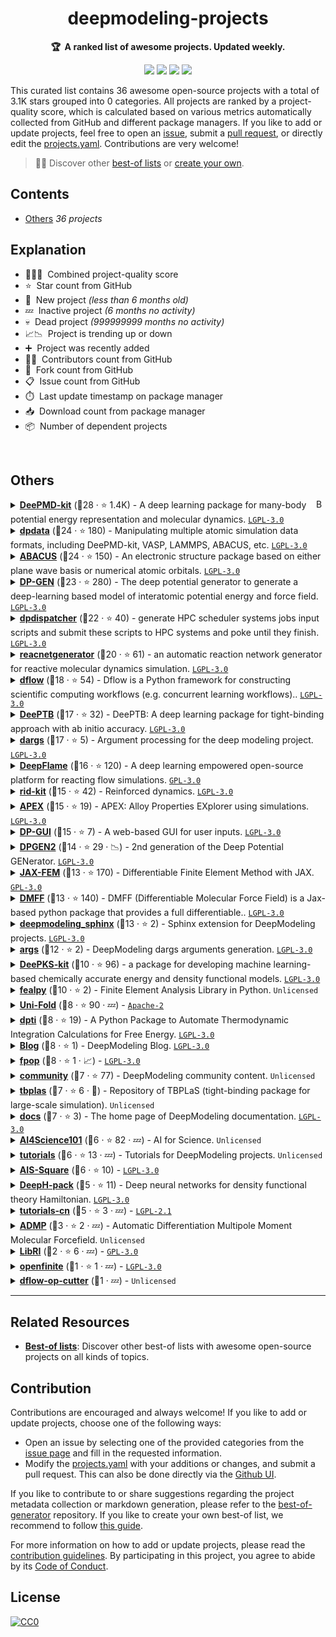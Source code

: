 <!-- markdownlint-disable -->
<h1 align="center">
    deepmodeling-projects
    <br>
</h1>

<p align="center">
    <strong>🏆&nbsp; A ranked list of awesome projects. Updated weekly.</strong>
</p>

<p align="center">
    <a href="https://best-of.org" title="Best-of Badge"><img src="http://bit.ly/3o3EHNN"></a>
    <a href="#Contents" title="Project Count"><img src="https://img.shields.io/badge/projects-36-blue.svg?color=5ac4bf"></a>
    <a href="#Contribution" title="Contributions are welcome"><img src="https://img.shields.io/badge/contributions-welcome-green.svg"></a>
    <a href="https://github.com/deepmodeling/deepmodeling-projects/releases" title="Best-of Updates"><img src="https://img.shields.io/github/release-date/deepmodeling/deepmodeling-projects?color=green&label=updated"></a>
</p>

This curated list contains 36 awesome open-source projects with a total of 3.1K stars grouped into 0 categories. All projects are ranked by a project-quality score, which is calculated based on various metrics automatically collected from GitHub and different package managers. If you like to add or update projects, feel free to open an [issue](https://github.com/deepmodeling/deepmodeling-projects/issues/new/choose), submit a [pull request](https://github.com/deepmodeling/deepmodeling-projects/pulls), or directly edit the [projects.yaml](https://github.com/deepmodeling/deepmodeling-projects/edit/main/projects.yaml). Contributions are very welcome!

> 🧙‍♂️  Discover other [best-of lists](https://best-of.org) or [create your own](https://github.com/best-of-lists/best-of/blob/main/create-best-of-list.md).

## Contents

- [Others](#others) _36 projects_

## Explanation
- 🥇🥈🥉&nbsp; Combined project-quality score
- ⭐️&nbsp; Star count from GitHub
- 🐣&nbsp; New project _(less than 6 months old)_
- 💤&nbsp; Inactive project _(6 months no activity)_
- 💀&nbsp; Dead project _(999999999 months no activity)_
- 📈📉&nbsp; Project is trending up or down
- ➕&nbsp; Project was recently added
- 👨‍💻&nbsp; Contributors count from GitHub
- 🔀&nbsp; Fork count from GitHub
- 📋&nbsp; Issue count from GitHub
- ⏱️&nbsp; Last update timestamp on package manager
- 📥&nbsp; Download count from package manager
- 📦&nbsp; Number of dependent projects

<br>

## Others

<a href="#contents"><img align="right" width="15" height="15" src="https://git.io/JtehR" alt="Back to top"></a>

<details><summary><b><a href="https://github.com/deepmodeling/deepmd-kit">DeePMD-kit</a></b> (🥇28 ·  ⭐ 1.4K) - A deep learning package for many-body potential energy representation and molecular dynamics. <code><a href="http://bit.ly/37RvQcA">LGPL-3.0</a></code></summary>

- [GitHub](https://github.com/deepmodeling/deepmd-kit) (👨‍💻 68 · 🔀 470 · 📥 37K · 📦 14 · 📋 690 - 11% open · ⏱️ 06.04.2024):

	```
	git clone https://github.com/deepmodeling/deepmd-kit
	```
- [PyPi](https://pypi.org/project/deepmd-kit) (📥 1.1K / month):
	```
	pip install deepmd-kit
	```
- [Conda](https://anaconda.org/conda-forge/deepmd-kit) (📥 600K · ⏱️ 27.05.2024):
	```
	conda install -c conda-forge deepmd-kit
	```
- [npm](https://www.npmjs.com/package/deepmd-kit) (📥 15 / month):
	```
	npm install deepmd-kit
	```
- [Docker Hub](https://hub.docker.com/r/deepmodeling/deepmd-kit) (📥 2.3K · ⭐ 1 · ⏱️ 04.03.2024):
	```
	docker pull deepmodeling/deepmd-kit
	```
</details>
<details><summary><b><a href="https://github.com/deepmodeling/dpdata">dpdata</a></b> (🥇24 ·  ⭐ 180) - Manipulating multiple atomic simulation data formats, including DeePMD-kit, VASP, LAMMPS, ABACUS, etc. <code><a href="http://bit.ly/37RvQcA">LGPL-3.0</a></code></summary>

- [GitHub](https://github.com/deepmodeling/dpdata) (👨‍💻 57 · 🔀 120 · 📦 120 · 📋 91 - 17% open · ⏱️ 03.04.2024):

	```
	git clone https://github.com/deepmodeling/dpdata
	```
- [PyPi](https://pypi.org/project/dpdata) (📥 30K / month):
	```
	pip install dpdata
	```
- [Conda](https://anaconda.org/conda-forge/dpdata) (📥 68K · ⏱️ 03.04.2024):
	```
	conda install -c conda-forge dpdata
	```
- [Docker Hub](https://hub.docker.com/r/dptechnology/dpdata) (📥 82 · ⏱️ 02.06.2023):
	```
	docker pull dptechnology/dpdata
	```
</details>
<details><summary><b><a href="https://github.com/deepmodeling/abacus-develop">ABACUS</a></b> (🥇24 ·  ⭐ 150) - An electronic structure package based on either plane wave basis or numerical atomic orbitals. <code><a href="http://bit.ly/37RvQcA">LGPL-3.0</a></code></summary>

- [GitHub](https://github.com/deepmodeling/abacus-develop) (👨‍💻 120 · 🔀 120 · 📋 1.5K - 15% open · ⏱️ 30.05.2024):

	```
	git clone https://github.com/deepmodeling/abacus-develop
	```
- [Conda](https://anaconda.org/conda-forge/abacus) (📥 46K · ⏱️ 27.05.2024):
	```
	conda install -c conda-forge abacus
	```
</details>
<details><summary><b><a href="https://github.com/deepmodeling/dpgen">DP-GEN</a></b> (🥇23 ·  ⭐ 280) - The deep potential generator to generate a deep-learning based model of interatomic potential energy and force field. <code><a href="http://bit.ly/37RvQcA">LGPL-3.0</a></code></summary>

- [GitHub](https://github.com/deepmodeling/dpgen) (👨‍💻 64 · 🔀 170 · 📥 1.7K · 📦 5 · 📋 280 - 9% open · ⏱️ 10.04.2024):

	```
	git clone https://github.com/deepmodeling/dpgen
	```
- [PyPi](https://pypi.org/project/dpgen) (📥 410 / month):
	```
	pip install dpgen
	```
- [Conda](https://anaconda.org/conda-forge/dpgen) (📥 28K · ⏱️ 10.04.2024):
	```
	conda install -c conda-forge dpgen
	```
</details>
<details><summary><b><a href="https://github.com/deepmodeling/dpdispatcher">dpdispatcher</a></b> (🥈22 ·  ⭐ 40) - generate HPC scheduler systems jobs input scripts and submit these scripts to HPC systems and poke until they finish. <code><a href="http://bit.ly/37RvQcA">LGPL-3.0</a></code></summary>

- [GitHub](https://github.com/deepmodeling/dpdispatcher) (👨‍💻 46 · 🔀 53 · 📦 47 · 📋 70 - 21% open · ⏱️ 29.05.2024):

	```
	git clone https://github.com/deepmodeling/dpdispatcher
	```
- [PyPi](https://pypi.org/project/dpdispatcher) (📥 2.4K / month):
	```
	pip install dpdispatcher
	```
- [Conda](https://anaconda.org/conda-forge/dpdispatcher) (📥 8.7K · ⏱️ 21.01.2024):
	```
	conda install -c conda-forge dpdispatcher
	```
- [Docker Hub](https://hub.docker.com/r/dptechnology/dpdispatcher) (📥 97K · ⏱️ 27.05.2024):
	```
	docker pull dptechnology/dpdispatcher
	```
</details>
<details><summary><b><a href="https://github.com/deepmodeling/reacnetgenerator">reacnetgenerator</a></b> (🥈20 ·  ⭐ 61) - an automatic reaction network generator for reactive molecular dynamics simulation. <code><a href="http://bit.ly/37RvQcA">LGPL-3.0</a></code></summary>

- [GitHub](https://github.com/deepmodeling/reacnetgenerator) (👨‍💻 18 · 🔀 35 · 📋 120 - 3% open · ⏱️ 17.05.2024):

	```
	git clone https://github.com/deepmodeling/reacnetgenerator
	```
- [PyPi](https://pypi.org/project/reacnetgenerator) (📥 1.3K / month):
	```
	pip install reacnetgenerator
	```
- [Conda](https://anaconda.org/conda-forge/reacnetgenerator) (📥 310K · ⏱️ 10.05.2024):
	```
	conda install -c conda-forge reacnetgenerator
	```
</details>
<details><summary><b><a href="https://github.com/deepmodeling/dflow">dflow</a></b> (🥈18 ·  ⭐ 54) - Dflow is a Python framework for constructing scientific computing workflows (e.g. concurrent learning workflows).. <code><a href="http://bit.ly/37RvQcA">LGPL-3.0</a></code></summary>

- [GitHub](https://github.com/deepmodeling/dflow) (👨‍💻 22 · 🔀 23 · 📋 35 - 40% open · ⏱️ 30.05.2024):

	```
	git clone https://github.com/deepmodeling/dflow
	```
- [PyPi](https://pypi.org/project/dflow):
	```
	pip install dflow
	```
- [Conda](https://anaconda.org/conda-forge/dflow):
	```
	conda install -c conda-forge dflow
	```
- [Docker Hub](https://hub.docker.com/r/dptechnology/dflow) (📥 3.3K · ⏱️ 30.05.2024):
	```
	docker pull dptechnology/dflow
	```
</details>
<details><summary><b><a href="https://github.com/deepmodeling/DeePTB">DeePTB</a></b> (🥈17 ·  ⭐ 32) - DeePTB: A deep learning package for tight-binding approach with ab initio accuracy. <code><a href="http://bit.ly/37RvQcA">LGPL-3.0</a></code></summary>

- [GitHub](https://github.com/deepmodeling/DeePTB) (👨‍💻 9 · 🔀 12 · 📋 33 - 27% open · ⏱️ 29.05.2024):

	```
	git clone https://github.com/deepmodeling/DeePTB
	```
- [PyPi](https://pypi.org/project/dptb) (📥 160 / month):
	```
	pip install dptb
	```
</details>
<details><summary><b><a href="https://github.com/deepmodeling/dargs">dargs</a></b> (🥈17 ·  ⭐ 5) - Argument processing for the deep modeling project. <code><a href="http://bit.ly/37RvQcA">LGPL-3.0</a></code></summary>

- [GitHub](https://github.com/deepmodeling/dargs) (👨‍💻 7 · 🔀 2 · 📦 120 · 📋 7 - 14% open · ⏱️ 17.05.2024):

	```
	git clone https://github.com/deepmodeling/dargs
	```
- [PyPi](https://pypi.org/project/dargs) (📥 54K / month):
	```
	pip install dargs
	```
- [Conda](https://anaconda.org/conda-forge/dargs) (📥 24K · ⏱️ 06.04.2024):
	```
	conda install -c conda-forge dargs
	```
</details>
<details><summary><b><a href="https://github.com/deepmodeling/deepflame-dev">DeepFlame</a></b> (🥈16 ·  ⭐ 120) - A deep learning empowered open-source platform for reacting flow simulations. <code><a href="http://bit.ly/2M0xdwT">GPL-3.0</a></code></summary>

- [GitHub](https://github.com/deepmodeling/deepflame-dev) (👨‍💻 23 · 🔀 55 · 📋 43 - 34% open · ⏱️ 19.05.2024):

	```
	git clone https://github.com/deepmodeling/deepflame-dev
	```
</details>
<details><summary><b><a href="https://github.com/deepmodeling/rid-kit">rid-kit</a></b> (🥈15 ·  ⭐ 42) - Reinforced dynamics. <code><a href="http://bit.ly/37RvQcA">LGPL-3.0</a></code></summary>

- [GitHub](https://github.com/deepmodeling/rid-kit) (👨‍💻 14 · 🔀 21 · 📥 140 · ⏱️ 14.05.2024):

	```
	git clone https://github.com/deepmodeling/rid-kit
	```
- [PyPi](https://pypi.org/project/rid-kit) (📥 260 / month):
	```
	pip install rid-kit
	```
</details>
<details><summary><b><a href="https://github.com/deepmodeling/APEX">APEX</a></b> (🥈15 ·  ⭐ 19) - APEX: Alloy Properties EXplorer using simulations. <code><a href="http://bit.ly/37RvQcA">LGPL-3.0</a></code></summary>

- [GitHub](https://github.com/deepmodeling/APEX) (👨‍💻 6 · 🔀 15 · 📋 6 - 16% open · ⏱️ 06.05.2024):

	```
	git clone https://github.com/deepmodeling/APEX
	```
- [PyPi](https://pypi.org/project/apex-flow) (📥 450 / month):
	```
	pip install apex-flow
	```
</details>
<details><summary><b><a href="https://github.com/deepmodeling/dpgui">DP-GUI</a></b> (🥈15 ·  ⭐ 7) - A web-based GUI for user inputs. <code><a href="http://bit.ly/37RvQcA">LGPL-3.0</a></code></summary>

- [GitHub](https://github.com/deepmodeling/dpgui) (👨‍💻 3 · 🔀 4 · 📦 6 · ⏱️ 04.05.2024):

	```
	git clone https://github.com/deepmodeling/dpgui
	```
- [PyPi](https://pypi.org/project/dpgui) (📥 30K / month):
	```
	pip install dpgui
	```
</details>
<details><summary><b><a href="https://github.com/deepmodeling/dpgen2">DPGEN2</a></b> (🥈14 ·  ⭐ 29 · 📉) - 2nd generation of the Deep Potential GENerator. <code><a href="http://bit.ly/37RvQcA">LGPL-3.0</a></code></summary>

- [GitHub](https://github.com/deepmodeling/dpgen2) (👨‍💻 13 · 🔀 22 · 📦 2 · 📋 30 - 40% open · ⏱️ 29.05.2024):

	```
	git clone https://github.com/deepmodeling/dpgen2
	```
- [PyPi](https://pypi.org/project/dpgen2) (📥 52 / month):
	```
	pip install dpgen2
	```
- [Docker Hub](https://hub.docker.com/r/dptechnology/dpgen2) (📥 2.4K · ⏱️ 29.05.2024):
	```
	docker pull dptechnology/dpgen2
	```
</details>
<details><summary><b><a href="https://github.com/deepmodeling/jax-fem">JAX-FEM</a></b> (🥈13 ·  ⭐ 170) - Differentiable Finite Element Method with JAX. <code><a href="http://bit.ly/2M0xdwT">GPL-3.0</a></code></summary>

- [GitHub](https://github.com/deepmodeling/jax-fem) (👨‍💻 7 · 🔀 29 · 📋 22 - 77% open · ⏱️ 17.05.2024):

	```
	git clone https://github.com/deepmodeling/jax-fem
	```
- [PyPi](https://pypi.org/project/jax-fem) (📥 74 / month):
	```
	pip install jax-fem
	```
</details>
<details><summary><b><a href="https://github.com/deepmodeling/DMFF">DMFF</a></b> (🥈13 ·  ⭐ 140) - DMFF (Differentiable Molecular Force Field) is a Jax-based python package that provides a full differentiable.. <code><a href="http://bit.ly/37RvQcA">LGPL-3.0</a></code></summary>

- [GitHub](https://github.com/deepmodeling/DMFF) (👨‍💻 14 · 🔀 40 · 📋 26 - 38% open · ⏱️ 12.01.2024):

	```
	git clone https://github.com/deepmodeling/DMFF
	```
- [Conda](https://anaconda.org/conda-forge/dmff) (📥 360 · ⏱️ 06.01.2024):
	```
	conda install -c conda-forge dmff
	```
</details>
<details><summary><b><a href="https://github.com/deepmodeling/deepmodeling_sphinx">deepmodeling_sphinx</a></b> (🥈13 ·  ⭐ 2) - Sphinx extension for DeepModeling projects. <code><a href="http://bit.ly/37RvQcA">LGPL-3.0</a></code></summary>

- [GitHub](https://github.com/deepmodeling/deepmodeling_sphinx) (👨‍💻 7 · 🔀 6 · ⏱️ 14.05.2024):

	```
	git clone https://github.com/deepmodeling/deepmodeling_sphinx
	```
- [PyPi](https://pypi.org/project/deepmodeling_sphinx) (📥 3K / month):
	```
	pip install deepmodeling_sphinx
	```
</details>
<details><summary><b><a href="https://github.com/deepmodeling/args">args</a></b> (🥉12 ·  ⭐ 2) - DeepModeling dargs arguments generation. <code><a href="http://bit.ly/37RvQcA">LGPL-3.0</a></code></summary>

- [GitHub](https://github.com/deepmodeling/args) (👨‍💻 3 · 🔀 2 · 📦 5 · ⏱️ 28.05.2024):

	```
	git clone https://github.com/deepmodeling/args
	```
- [npm](https://www.npmjs.com/package/@deepmodeling/args) (📥 190 / month):
	```
	npm install @deepmodeling/args
	```
</details>
<details><summary><b><a href="https://github.com/deepmodeling/deepks-kit">DeePKS-kit</a></b> (🥉10 ·  ⭐ 96) - a package for developing machine learning-based chemically accurate energy and density functional models. <code><a href="http://bit.ly/37RvQcA">LGPL-3.0</a></code></summary>

- [GitHub](https://github.com/deepmodeling/deepks-kit) (👨‍💻 7 · 🔀 33 · 📋 18 - 27% open · ⏱️ 13.04.2024):

	```
	git clone https://github.com/deepmodeling/deepks-kit
	```
</details>
<details><summary><b><a href="https://github.com/deepmodeling/fealpy">fealpy</a></b> (🥉10 ·  ⭐ 2) - Finite Element Analysis Library in Python. <code>Unlicensed</code></summary>

- [GitHub](https://github.com/deepmodeling/fealpy) (👨‍💻 57 · 🔀 2 · ⏱️ 24.04.2024):

	```
	git clone https://github.com/deepmodeling/fealpy
	```
- [PyPi](https://pypi.org/project/fealpy) (📥 78 / month):
	```
	pip install fealpy
	```
</details>
<details><summary><b><a href="https://github.com/deepmodeling/Uni-Fold">Uni-Fold</a></b> (🥉8 ·  ⭐ 90 · 💤) -  <code><a href="http://bit.ly/3nYMfla">Apache-2</a></code></summary>

- [GitHub](https://github.com/deepmodeling/Uni-Fold) (👨‍💻 3 · 🔀 18 · ⏱️ 18.08.2022):

	```
	git clone https://github.com/deepmodeling/Uni-Fold
	```
- [Docker Hub](https://hub.docker.com/r/dptechnology/unifold) (📥 620 · ⏱️ 08.01.2024):
	```
	docker pull dptechnology/unifold
	```
</details>
<details><summary><b><a href="https://github.com/deepmodeling/dpti">dpti</a></b> (🥉8 ·  ⭐ 19) - A Python Package to Automate Thermodynamic Integration Calculations for Free Energy. <code><a href="http://bit.ly/37RvQcA">LGPL-3.0</a></code></summary>

- [GitHub](https://github.com/deepmodeling/dpti) (👨‍💻 16 · 🔀 20 · ⏱️ 13.04.2024):

	```
	git clone https://github.com/deepmodeling/dpti
	```
- [PyPi](https://pypi.org/project/dpti) (📥 15 / month):
	```
	pip install dpti
	```
</details>
<details><summary><b><a href="https://github.com/deepmodeling/blog">Blog</a></b> (🥉8 ·  ⭐ 1) - DeepModeling Blog. <code><a href="http://bit.ly/37RvQcA">LGPL-3.0</a></code></summary>

- [GitHub](https://github.com/deepmodeling/blog) (👨‍💻 7 · 🔀 7 · ⏱️ 04.05.2024):

	```
	git clone https://github.com/deepmodeling/blog
	```
</details>
<details><summary><b><a href="https://github.com/deepmodeling/fpop">fpop</a></b> (🥉8 ·  ⭐ 1 · 📈) -  <code><a href="http://bit.ly/37RvQcA">LGPL-3.0</a></code></summary>

- [GitHub](https://github.com/deepmodeling/fpop) (👨‍💻 3 · 🔀 8 · 📦 5 · ⏱️ 28.02.2024):

	```
	git clone https://github.com/deepmodeling/fpop
	```
- [PyPi](https://pypi.org/project/fpop) (📥 1K / month):
	```
	pip install fpop
	```
</details>
<details><summary><b><a href="https://github.com/deepmodeling/community">community</a></b> (🥉7 ·  ⭐ 77) - DeepModeling community content. <code>Unlicensed</code></summary>

- [GitHub](https://github.com/deepmodeling/community) (👨‍💻 15 · 🔀 18 · ⏱️ 29.03.2024):

	```
	git clone https://github.com/deepmodeling/community
	```
</details>
<details><summary><b><a href="https://github.com/deepmodeling/tbplas">tbplas</a></b> (🥉7 ·  ⭐ 6 · 🐣) - Repository of TBPLaS (tight-binding package for large-scale simulation). <code>Unlicensed</code></summary>

- [GitHub](https://github.com/deepmodeling/tbplas) (👨‍💻 10 · 🔀 3 · ⏱️ 17.01.2024):

	```
	git clone https://github.com/deepmodeling/tbplas
	```
</details>
<details><summary><b><a href="https://github.com/deepmodeling/docs">docs</a></b> (🥉7 ·  ⭐ 3) - The home page of DeepModeling documentation. <code><a href="http://bit.ly/37RvQcA">LGPL-3.0</a></code></summary>

- [GitHub](https://github.com/deepmodeling/docs) (👨‍💻 8 · 🔀 7 · ⏱️ 11.04.2024):

	```
	git clone https://github.com/deepmodeling/docs
	```
</details>
<details><summary><b><a href="https://github.com/deepmodeling/AI4Science101">AI4Science101</a></b> (🥉6 ·  ⭐ 82 · 💤) - AI for Science. <code>Unlicensed</code></summary>

- [GitHub](https://github.com/deepmodeling/AI4Science101) (👨‍💻 5 · 🔀 13 · ⏱️ 04.09.2022):

	```
	git clone https://github.com/deepmodeling/AI4Science101
	```
</details>
<details><summary><b><a href="https://github.com/deepmodeling/tutorials">tutorials</a></b> (🥉6 ·  ⭐ 13 · 💤) - Tutorials for DeepModeling projects. <code>Unlicensed</code></summary>

- [GitHub](https://github.com/deepmodeling/tutorials) (👨‍💻 10 · 🔀 22 · ⏱️ 26.09.2022):

	```
	git clone https://github.com/deepmodeling/tutorials
	```
</details>
<details><summary><b><a href="https://github.com/deepmodeling/AIS-Square">AIS-Square</a></b> (🥉6 ·  ⭐ 10) -  <code><a href="http://bit.ly/37RvQcA">LGPL-3.0</a></code></summary>

- [GitHub](https://github.com/deepmodeling/AIS-Square) (👨‍💻 8 · 🔀 8 · 📋 6 - 83% open · ⏱️ 06.12.2023):

	```
	git clone https://github.com/deepmodeling/AIS-Square
	```
</details>
<details><summary><b><a href="https://github.com/deepmodeling/DeepH-pack">DeepH-pack</a></b> (🥉5 ·  ⭐ 11) - Deep neural networks for density functional theory Hamiltonian. <code><a href="http://bit.ly/37RvQcA">LGPL-3.0</a></code></summary>

- [GitHub](https://github.com/deepmodeling/DeepH-pack) (👨‍💻 6 · 🔀 6 · 📋 6 - 66% open · ⏱️ 28.12.2023):

	```
	git clone https://github.com/deepmodeling/DeepH-pack
	```
</details>
<details><summary><b><a href="https://github.com/deepmodeling/tutorials-cn">tutorials-cn</a></b> (🥉5 ·  ⭐ 3 · 💤) -  <code><a href="https://tldrlegal.com/search?q=LGPL-2.1">LGPL-2.1</a></code></summary>

- [GitHub](https://github.com/deepmodeling/tutorials-cn) (👨‍💻 4 · 🔀 7 · ⏱️ 29.12.2022):

	```
	git clone https://github.com/deepmodeling/tutorials-cn
	```
</details>
<details><summary><b><a href="https://github.com/deepmodeling/ADMP">ADMP</a></b> (🥉3 ·  ⭐ 2 · 💤) - Automatic Differentiation Multipole Moment Molecular Forcefield. <code>Unlicensed</code></summary>

- [GitHub](https://github.com/deepmodeling/ADMP) (👨‍💻 7 · 🔀 2 · ⏱️ 15.02.2022):

	```
	git clone https://github.com/deepmodeling/ADMP
	```
</details>
<details><summary><b><a href="https://github.com/deepmodeling/LibRI">LibRI</a></b> (🥉2 ·  ⭐ 6 · 💤) -  <code><a href="http://bit.ly/2M0xdwT">GPL-3.0</a></code></summary>

- [GitHub](https://github.com/deepmodeling/LibRI) (👨‍💻 2 · 🔀 1 · 📋 3 - 66% open · ⏱️ 10.04.2023):

	```
	git clone https://github.com/deepmodeling/LibRI
	```
</details>
<details><summary><b><a href="https://github.com/deepmodeling/openfinite">openfinite</a></b> (🥉1 ·  ⭐ 1 · 💤) -  <code><a href="http://bit.ly/37RvQcA">LGPL-3.0</a></code></summary>

- [GitHub](https://github.com/deepmodeling/openfinite) (👨‍💻 2 · 🔀 1 · ⏱️ 06.10.2021):

	```
	git clone https://github.com/deepmodeling/openfinite
	```
</details>
<details><summary><b><a href="https://github.com/deepmodeling/dflow-op-cutter">dflow-op-cutter</a></b> (🥉1 · 💤) -  <code>Unlicensed</code></summary>

- [GitHub](https://github.com/deepmodeling/dflow-op-cutter) (👨‍💻 2 · 🔀 1 · ⏱️ 06.07.2022):

	```
	git clone https://github.com/deepmodeling/dflow-op-cutter
	```
</details>

---

## Related Resources

- [**Best-of lists**](https://best-of.org): Discover other best-of lists with awesome open-source projects on all kinds of topics.

## Contribution

Contributions are encouraged and always welcome! If you like to add or update projects, choose one of the following ways:

- Open an issue by selecting one of the provided categories from the [issue page](https://github.com/deepmodeling/deepmodeling-projects/issues/new/choose) and fill in the requested information.
- Modify the [projects.yaml](https://github.com/deepmodeling/deepmodeling-projects/blob/main/projects.yaml) with your additions or changes, and submit a pull request. This can also be done directly via the [Github UI](https://github.com/deepmodeling/deepmodeling-projects/edit/main/projects.yaml).

If you like to contribute to or share suggestions regarding the project metadata collection or markdown generation, please refer to the [best-of-generator](https://github.com/best-of-lists/best-of-generator) repository. If you like to create your own best-of list, we recommend to follow [this guide](https://github.com/best-of-lists/best-of/blob/main/create-best-of-list.md).

For more information on how to add or update projects, please read the [contribution guidelines](https://github.com/deepmodeling/deepmodeling-projects/blob/main/CONTRIBUTING.md). By participating in this project, you agree to abide by its [Code of Conduct](https://github.com/deepmodeling/deepmodeling-projects/blob/main/.github/CODE_OF_CONDUCT.md).

## License

[![CC0](https://mirrors.creativecommons.org/presskit/buttons/88x31/svg/by-sa.svg)](https://creativecommons.org/licenses/by-sa/4.0/)
